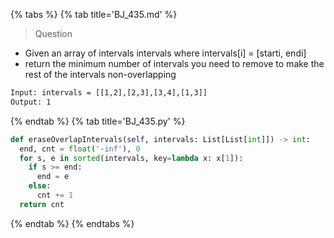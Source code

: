 {% tabs %}
{% tab title='BJ_435.md' %}

> Question

* Given an array of intervals intervals where intervals[i] = [starti, endi]
* return the minimum number of intervals you need to remove to make the rest of the intervals non-overlapping

```txt
Input: intervals = [[1,2],[2,3],[3,4],[1,3]]
Output: 1
```

{% endtab %}
{% tab title='BJ_435.py' %}

```py
def eraseOverlapIntervals(self, intervals: List[List[int]]) -> int:
  end, cnt = float('-inf'), 0
  for s, e in sorted(intervals, key=lambda x: x[1]):
    if s >= end:
      end = e
    else:
      cnt += 1
  return cnt
```

{% endtab %}
{% endtabs %}
